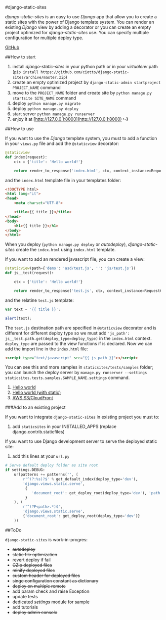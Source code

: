 #django-static-sites

*django-static-sites* is an easy to use *Django* app that allow you to create a static sites with the power of Django
template system. You can render an existing *Django* view by adding a decorator or you can create an empty project
optimized for *django-static-sites* use. You can specify multiple configuration for multiple deploy type.

[GitHub](https://github.com/ciotto/django-static-sites)


##How to start

1. install *django-static-sites* in your python path or in your *virtualenv* path
(`pip install https://github.com/ciotto/django-static-sites/archive/master.zip`)
2. create an empty optimized project by `django-static-admin startproject PROJECT_NAME` command
3. move to the `PROJECT_NAME` folder and create site by `python manage.py startsite SITE_NAME` command
4. deploy `python manage.py migrate`
5. deploy `python manage.py deploy`
6. start server `python manage.py runserver`
7. enjoy it at [http://127.0.0.1:8000](http://127.0.0.1:8000) **:-)**


##How to use

If you want to use the *Django* template system, you must to add a function in your `views.py` file and add the
`@staticview` decorator:

```python
@staticview
def index(request):
    ctx = {'title': 'Hello world!'}

    return render_to_response('index.html', ctx, context_instance=RequestContext(request))
```

and the `index.html` template file in your templates folder:

```html
<!DOCTYPE html>
<html lang="it">
<head>
    <meta charset="UTF-8">

    <title>{{ title }}</title>
</head>
<body>
    <h1>{{ title }}</h1>
</body>
</html>
```
When you deploy (`python manage.py deploy` or *autodeploy*), *django-static-sites* create the `index.html` using
`index.html` template.

If you want to add an rendered javascript file, you can create a view:

```python
@staticview(path={'demo': 'asd/test.js', '': 'js/test.js'})
def js__test(request):

    ctx = {'title': 'Hello world!'}

    return render_to_response('test.js', ctx, context_instance=RequestContext(request))
```

and the relatine `test.js` template:

```javascript
var text = '{{ title }}';

alert(text);
```

The `test.js` destination path are specified in `@staticview` decorator and is different for different deploy type so
we must add `'js_path': js__test.path.get(deploy_type=deploy_type)` in the `index.html` context. `deploy_type` are passed to the view
functions if is declared. Now we can add the import line in the `index.html` file:

```html
<script type="text/javascript" src="{{ js_path }}"></script>
```

You can see this and more samples in `staticsites/tests/samples` folder; you can launch the deploy server by 
`manage.py runserver --settings staticsites.tests.samples.SAMPLE_NAME.settings` command.

1. [Hello world](https://github.com/ciotto/django-static-sites/tree/master/staticsites/tests/samples/01_hello_world)
2. [Hello world (with static)](https://github.com/ciotto/django-static-sites/tree/master/staticsites/tests/samples/02_hello_world)
3. [AWS S3/CloudFront](https://github.com/ciotto/django-static-sites/tree/master/staticsites/tests/samples/03_aws)

###Add to an existing project

If you want to integrate `django-static-sites` in existing project you must to:

1. add `staticsites` in your INSTALLED_APPS (replace django.contrib.staticfiles)

If you want to use Django development server to serve the deployed static site:

1. add this lines at your `url.py`

```python
# Serve default deploy folder as site root
if settings.DEBUG:
    urlpatterns += patterns('', (
        r'^(?:%s)?$' % get_default_index(deploy_type='dev'),
        'django.views.static.serve',
         {
            'document_root': get_deploy_root(deploy_type='dev'), 'path': get_default_index(deploy_type='dev')
         }
    ), (
        r'^(?P<path>.*)$',
        'django.views.static.serve',
        {'document_root': get_deploy_root(deploy_type='dev')}
    ))
```

##ToDo

`django-static-sites` is work-in-progres:

* ~~autodeploy~~
* ~~static file optimization~~
* revert deploy if fail
* ~~GZip deployed files~~
* ~~minify deployed files~~
* ~~custom header for deployed files~~
* ~~singe configuration constant as dictionary~~
* ~~deploy on multiple remote~~
* add param check and raise Exception
* update tests
* dedicated *settings* module for sample
* add tutorials
* ~~deploy admin console~~
